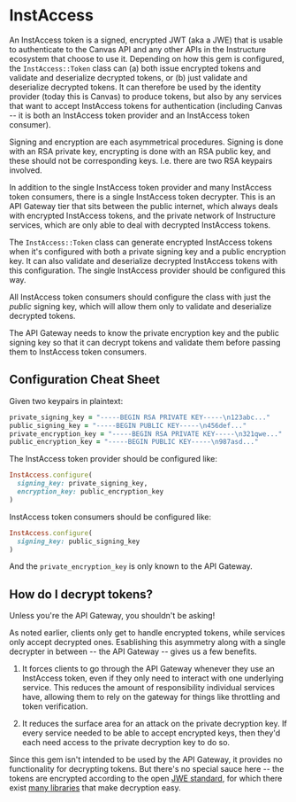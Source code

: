 # InstAccess

An InstAccess token is a signed, encrypted JWT (aka a JWE) that is usable to
authenticate to the Canvas API and any other APIs in the Instructure ecosystem
that choose to use it.  Depending on how this gem is configured, the
`InstAccess::Token` class can (a) both issue encrypted tokens and validate and
deserialize decrypted tokens, or (b) just validate and deserialize decrypted
tokens.  It can therefore be used by the identity provider (today this is
Canvas) to produce tokens, but also by any services that want to accept
InstAccess tokens for authentication (including Canvas -- it is both an
InstAccess token provider and an InstAccess token consumer).

Signing and encryption are each asymmetrical procedures.  Signing is done with
an RSA private key, encrypting is done with an RSA public key, and these should
not be corresponding keys.  I.e. there are two RSA keypairs involved.

In addition to the single InstAccess token provider and many InstAccess token
consumers, there is a single InstAccess token decrypter.  This is an API
Gateway tier that sits between the public internet, which always deals with
encrypted InstAccess tokens, and the private network of Instructure services,
which are only able to deal with decrypted InstAccess tokens.

The `InstAccess::Token` class can generate encrypted InstAccess tokens when
it's configured with both a private signing key and a public encryption key.
It can also validate and deserialize decrypted InstAccess tokens with this
configuration.  The single InstAccess provider should be configured this way.

All InstAccess token consumers should configure the class with just the
*public* signing key, which will allow them only to validate and deserialize
decrypted tokens.

The API Gateway needs to know the private encryption key and the public signing
key so that it can decrypt tokens and validate them before passing them to
InstAccess token consumers.

## Configuration Cheat Sheet

Given two keypairs in plaintext:
```ruby
private_signing_key = "-----BEGIN RSA PRIVATE KEY-----\n123abc..."
public_signing_key = "-----BEGIN PUBLIC KEY-----\n456def..."
private_encryption_key = "-----BEGIN RSA PRIVATE KEY-----\n321qwe..."
public_encryption_key = "-----BEGIN PUBLIC KEY-----\n987asd..."
```

The InstAccess token provider should be configured like:
```ruby
InstAccess.configure(
  signing_key: private_signing_key,
  encryption_key: public_encryption_key
)
```

InstAccess token consumers should be configured like:
```ruby
InstAccess.configure(
  signing_key: public_signing_key
)
```

And the `private_encryption_key` is only known to the API Gateway.

## How do I decrypt tokens?

Unless you're the API Gateway, you shouldn't be asking!

As noted earlier, clients only get to handle encrypted tokens, while services
only accept decrypted ones.  Esablishing this asymmetry along with a single
decrypter in between -- the API Gateway -- gives us a few benefits.

1. It forces clients to go through the API Gateway whenever they use an
   InstAccess token, even if they only need to interact with one underlying
   service.  This reduces the amount of responsibility individual services
   have, allowing them to rely on the gateway for things like throttling and
   token verification.

2. It reduces the surface area for an attack on the private decryption key.  If
   every service needed to be able to accept encrypted keys, then they'd each
   need access to the private decryption key to do so.

Since this gem isn't intended to be used by the API Gateway, it provides no
functionality for decrypting tokens.  But there's no special sauce here -- the
tokens are encrypted according to the open [JWE
standard](https://datatracker.ietf.org/doc/html/rfc7516), for which there exist
[many libraries](https://jwt.io/#libraries-io) that make decryption easy.
